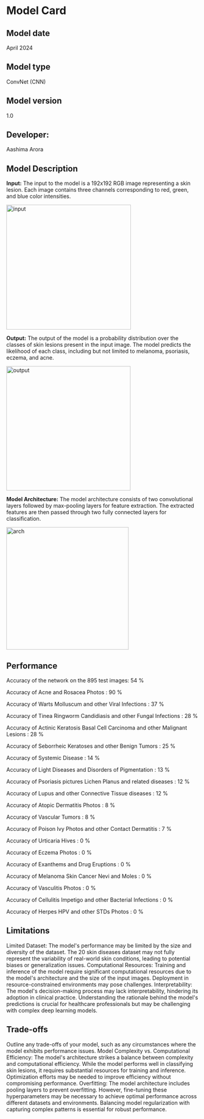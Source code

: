 # Model Card

## Model date
April 2024

## Model type
ConvNet (CNN)

## Model version
1.0

## Developer:
Aashima Arora

## Model Description

**Input:** 
The input to the model is a 192x192 RGB image representing a skin lesion. Each image contains three channels corresponding to red, green, and blue color intensities.

<img width="327" alt="input" src="https://github.com/aashimarora/IMPL-Project-AIDerm/assets/21965720/0e0d6330-fa4c-46de-80c0-00c1451a8138">


**Output:** 
The output of the model is a probability distribution over the classes of skin lesions present in the input image. The model predicts the likelihood of each class, including but not limited to melanoma, psoriasis, eczema, and acne.

<img width="326" alt="output" src="https://github.com/aashimarora/IMPL-Project-AIDerm/assets/21965720/02116bf3-159a-4c7b-817d-8c6441c1fa4f">


**Model Architecture:** 
The model architecture consists of two convolutional layers followed by max-pooling layers for feature extraction. The extracted features are then passed through two fully connected layers for classification.

<img width="321" alt="arch" src="https://github.com/aashimarora/IMPL-Project-AIDerm/assets/21965720/b49fe7a8-20e0-46e1-90e2-2c240e4ffe48">


## Performance
Accuracy of the network on the 895 test images: 54 %

Accuracy of Acne and Rosacea Photos : 90 %

Accuracy of Warts Molluscum and other Viral Infections : 37 %

Accuracy of Tinea Ringworm Candidiasis and other Fungal Infections : 28 %

Accuracy of Actinic Keratosis Basal Cell Carcinoma and other Malignant Lesions : 28 %

Accuracy of Seborrheic Keratoses and other Benign Tumors : 25 %

Accuracy of Systemic Disease : 14 %

Accuracy of Light Diseases and Disorders of Pigmentation : 13 %

Accuracy of Psoriasis pictures Lichen Planus and related diseases : 12 %

Accuracy of Lupus and other Connective Tissue diseases : 12 %

Accuracy of Atopic Dermatitis Photos :  8 %

Accuracy of Vascular Tumors :  8 %

Accuracy of Poison Ivy Photos and other Contact Dermatitis :  7 %

Accuracy of Urticaria Hives :  0 %

Accuracy of Eczema Photos :  0 %

Accuracy of Exanthems and Drug Eruptions :  0 %

Accuracy of Melanoma Skin Cancer Nevi and Moles :  0 %

Accuracy of Vasculitis Photos :  0 %

Accuracy of Cellulitis Impetigo and other Bacterial Infections :  0 %

Accuracy of Herpes HPV and other STDs Photos :  0 %


## Limitations

Limited Dataset: The model's performance may be limited by the size and diversity of the dataset. The 20 skin diseases dataset may not fully represent the variability of real-world skin conditions, leading to potential biases or generalization issues.
Computational Resources: Training and inference of the model require significant computational resources due to the model's architecture and the size of the input images. Deployment in resource-constrained environments may pose challenges.
Interpretability: The model's decision-making process may lack interpretability, hindering its adoption in clinical practice. Understanding the rationale behind the model's predictions is crucial for healthcare professionals but may be challenging with complex deep learning models.

## Trade-offs

Outline any trade-offs of your model, such as any circumstances where the model exhibits performance issues. 
Model Complexity vs. Computational Efficiency: The model's architecture strikes a balance between complexity and computational efficiency. While the model performs well in classifying skin lesions, it requires substantial resources for training and inference. Optimization efforts may be needed to improve efficiency without compromising performance.
Overfitting: The model architecture includes pooling layers to prevent overfitting. However, fine-tuning these hyperparameters may be necessary to achieve optimal performance across different datasets and environments. Balancing model regularization with capturing complex patterns is essential for robust performance.
